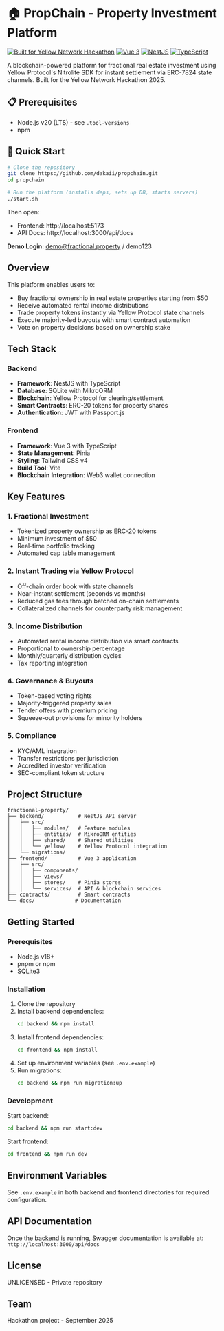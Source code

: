 # 🏠 PropChain - Property Investment Platform

[![Built for Yellow Network Hackathon](https://img.shields.io/badge/Yellow%20Network-Hackathon%202025-yellow)](https://yellow.org)
[![Vue 3](https://img.shields.io/badge/Vue.js-3.4-green)](https://vuejs.org/)
[![NestJS](https://img.shields.io/badge/NestJS-10.3-red)](https://nestjs.com/)
[![TypeScript](https://img.shields.io/badge/TypeScript-5.2-blue)](https://www.typescriptlang.org/)

A blockchain-powered platform for fractional real estate investment using Yellow Protocol's Nitrolite SDK for instant settlement via ERC-7824 state channels. Built for the Yellow Network Hackathon 2025.

## 📋 Prerequisites

- Node.js v20 (LTS) - see `.tool-versions`
- npm

## 🚀 Quick Start

```bash
# Clone the repository
git clone https://github.com/dakaii/propchain.git
cd propchain

# Run the platform (installs deps, sets up DB, starts servers)
./start.sh
```

Then open:
- Frontend: http://localhost:5173
- API Docs: http://localhost:3000/api/docs

**Demo Login:** demo@fractional.property / demo123

## Overview

This platform enables users to:
- Buy fractional ownership in real estate properties starting from $50
- Receive automated rental income distributions
- Trade property tokens instantly via Yellow Protocol state channels
- Execute majority-led buyouts with smart contract automation
- Vote on property decisions based on ownership stake

## Tech Stack

### Backend
- **Framework**: NestJS with TypeScript
- **Database**: SQLite with MikroORM
- **Blockchain**: Yellow Protocol for clearing/settlement
- **Smart Contracts**: ERC-20 tokens for property shares
- **Authentication**: JWT with Passport.js

### Frontend
- **Framework**: Vue 3 with TypeScript
- **State Management**: Pinia
- **Styling**: Tailwind CSS v4
- **Build Tool**: Vite
- **Blockchain Integration**: Web3 wallet connection

## Key Features

### 1. Fractional Investment
- Tokenized property ownership as ERC-20 tokens
- Minimum investment of $50
- Real-time portfolio tracking
- Automated cap table management

### 2. Instant Trading via Yellow Protocol
- Off-chain order book with state channels
- Near-instant settlement (seconds vs months)
- Reduced gas fees through batched on-chain settlements
- Collateralized channels for counterparty risk management

### 3. Income Distribution
- Automated rental income distribution via smart contracts
- Proportional to ownership percentage
- Monthly/quarterly distribution cycles
- Tax reporting integration

### 4. Governance & Buyouts
- Token-based voting rights
- Majority-triggered property sales
- Tender offers with premium pricing
- Squeeze-out provisions for minority holders

### 5. Compliance
- KYC/AML integration
- Transfer restrictions per jurisdiction
- Accredited investor verification
- SEC-compliant token structure

## Project Structure

```
fractional-property/
├── backend/           # NestJS API server
│   ├── src/
│   │   ├── modules/   # Feature modules
│   │   ├── entities/  # MikroORM entities
│   │   ├── shared/    # Shared utilities
│   │   └── yellow/    # Yellow Protocol integration
│   └── migrations/
├── frontend/          # Vue 3 application
│   ├── src/
│   │   ├── components/
│   │   ├── views/
│   │   ├── stores/    # Pinia stores
│   │   └── services/  # API & blockchain services
├── contracts/         # Smart contracts
└── docs/             # Documentation
```

## Getting Started

### Prerequisites
- Node.js v18+
- pnpm or npm
- SQLite3

### Installation

1. Clone the repository
2. Install backend dependencies:
   ```bash
   cd backend && npm install
   ```
3. Install frontend dependencies:
   ```bash
   cd frontend && npm install
   ```
4. Set up environment variables (see `.env.example`)
5. Run migrations:
   ```bash
   cd backend && npm run migration:up
   ```

### Development

Start backend:
```bash
cd backend && npm run start:dev
```

Start frontend:
```bash
cd frontend && npm run dev
```

## Environment Variables

See `.env.example` in both backend and frontend directories for required configuration.

## API Documentation

Once the backend is running, Swagger documentation is available at:
`http://localhost:3000/api/docs`

## License

UNLICENSED - Private repository

## Team

Hackathon project - September 2025